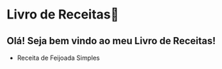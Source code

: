 # Livro de Receitas:fried_egg:

## Olá! Seja bem vindo ao meu Livro de Receitas!

- Receita de Feijoada Simples

